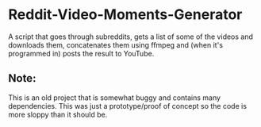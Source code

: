# Reddit-Video-Moments-Generator
A script that goes through subreddits, gets a list of some of the videos and downloads them, concatenates them using ffmpeg and (when it's programmed in) posts the result to YouTube.


## Note:
This is an old project that is somewhat buggy and contains many dependencies. This was just a prototype/proof of concept so the code is more sloppy than it should be.
